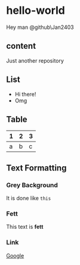 # hello-world

Hey man @github\Jan2403


## content
Just another repository

## List
* Hi there!
* Omg

## Table

| 1 | 2 | 3 |
| - | - | - |
| a | b | c |

## Text Formatting

### Grey Background
It is done like `this`

### Fett
This text is **fett**

### Link

[Google](http://www.google.de)
